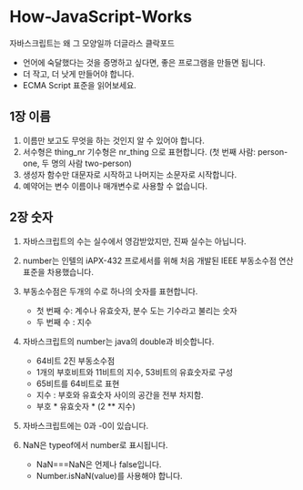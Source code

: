 # How-JavaScript-Works

자바스크립트는 왜 그 모양일까 더글라스 클락포드

- 언어에 숙달했다는 것을 증명하고 싶다면, 좋은 프로그램을 만들면 됩니다.
- 더 작고, 더 낫게 만들어야 합니다.
- ECMA Script 표준을 읽어보세요.

## 1장 이름
1. 이름만 보고도 무엇을 하는 것인지 알 수 있어야 합니다.
2. 서수형은 thing_nr 기수형은 nr_thing 으로 표현합니다. (첫 번째 사람: person-one, 두 명의 사람 two-person)
3. 생성자 함수만 대문자로 시작하고 나머지는 소문자로 시작합니다.
4. 예약어는 변수 이름이나 매개변수로 사용할 수 없습니다.


## 2장 숫자

1. 자바스크립트의 수는 실수에서 영감받았지만, 진짜 실수는 아닙니다.
2. number는 인텔의 iAPX-432 프로세서를 위해 처음 개발된 IEEE 부동소수점 연산 표준을 차용했습니다.
3. 부동소수점은 두개의 수로 하나의 숫자를 표현합니다.

   - 첫 번째 수: 계수나 유효숫자, 분수 도는 기수라고 불리는 숫자
   - 두 번째 수 : 지수

4. 자바스크립트의 number는 java의 double과 비슷합니다.

   - 64비트 2진 부동소수점
   - 1개의 부호비트와 11비트의 지수, 53비트의 유효숫자로 구성
   - 65비트를 64비트로 표현
   - 지수 : 부호와 유효숫자 사이의 공간을 전부 차지함.
   - 부호 \* 유효숫자 \* (2 \*\* 지수)

5. 자바스크립트에는 0과 -0이 있습니다.
6. NaN은 typeof에서 number로 표시됩니다.
   - NaN===NaN은 언제나 false입니다.
   - Number.isNaN(value)를 사용해야 합니다.
